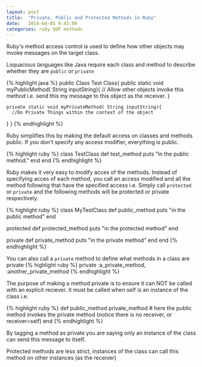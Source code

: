 ```yaml
---
layout: post
title:  "Private, Public and Protected Methods in Ruby"
date:   2014-04-05 9:45:00
categories: ruby OOP methods 
---
```



Ruby's method access control is used to define how other objects may invoke messages on the target class.

Loquacious languages like Java require each class and method to describe whether they are `public` or `private` 

{% highlight java %}
public Class Test Class{
  public static  void myPublicMethod( String inputString){
	  // Allow other objects invoke this method i.e. send this my message to this object as the receiver.
  }

	private static void myPrivateMethod( String inputString){
	  //Do Private Things within the context of the object
  }
}
{% endhighlight %}

Ruby simplifies this by making the default access on classes and methods public. If you don't specify any access modifier, everything is public.

{% highlight ruby %}
class TestClass
  def test_method
    puts "In the public method."
  end
end
{% endhighlight %}

Ruby makes it very easy to modify acces of the methods. Instead of specifying acces of each method, you call an access modified and all the method following that have the specified access i.e. Simply call `protected` or `private` and the following methods will be protected or private respectively.

{% highlight ruby %}
class MyTestClass
  def public_method
    puts "in the public method"
  end

  protected
  def protected_method
    puts "in the protected method"
  end

  private
  def private_method
    puts "in the private method"
  end
end
{% endhighlight %}

You can also call a `private` method to define what methods in a class are private
{% highlight ruby %}
private :a_private_method, :another_private_method
{% endhighlight %}

The purpose of making a method private is to ensure it can NOT be called with an explicit reciever. It must be called when self is an instance of the class i.e. 

{% highlight ruby %}
def public_method
  private_method # here the public method invokes the private method (notice there is no receiver, or receiver=self)
end
{% endhighlight %}

By tagging a method as private you are saying only an instance of the class can send this message to itself.

Protected methods are less strict, instances of the class can call this method on other instances (as the receiver)